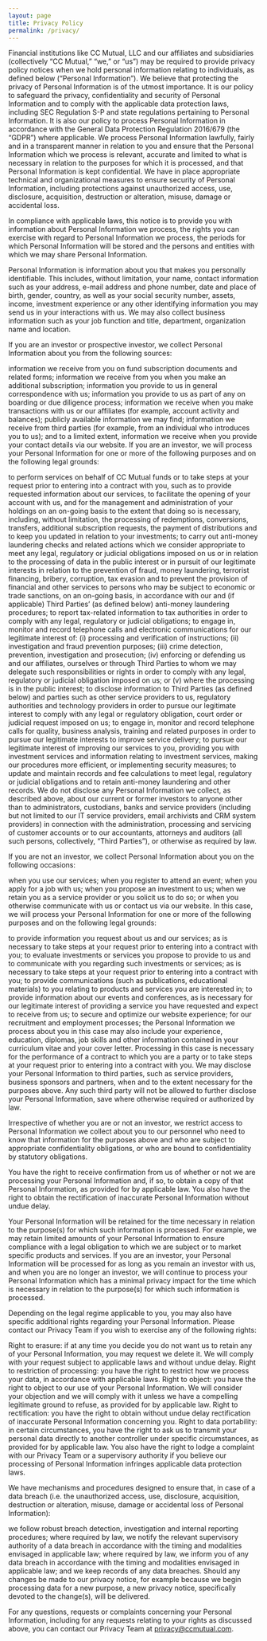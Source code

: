```yaml
---
layout: page
title: Privacy Policy
permalink: /privacy/
---
```


Financial institutions like CC Mutual, LLC and our affiliates and subsidiaries (collectively “CC Mutual,” “we,” or “us”) may be required to provide privacy policy notices when we hold personal information relating to individuals, as defined below (“Personal Information”).  We believe that protecting the privacy of Personal Information is of the utmost importance. It is our policy to safeguard the privacy, confidentiality and security of Personal Information and to comply with the applicable data protection laws, including SEC Regulation S-P and state regulations pertaining to Personal Information.  It is also our policy to process Personal Information in accordance with the General Data Protection Regulation 2016/679 (the “GDPR”) where applicable. We process Personal Information lawfully, fairly and in a transparent manner in relation to you and ensure that the Personal Information which we process is relevant, accurate and limited to what is necessary in relation to the purposes for which it is processed, and that Personal Information is kept confidential.  We have in place appropriate technical and organizational measures to ensure security of Personal Information, including protections against unauthorized access, use, disclosure, acquisition, destruction or alteration, misuse, damage or accidental loss.

In compliance with applicable laws, this notice is to provide you with information about Personal Information we process, the rights you can exercise with regard to Personal Information we process, the periods for which Personal Information will be stored and the persons and entities with which we may share Personal Information.

Personal Information is information about you that makes you personally identifiable.  This includes, without limitation, your name, contact information such as your address, e-mail address and phone number, date and place of birth, gender, country, as well as your social security number, assets, income, investment experience or any other identifying information you may send us in your interactions with us.  We may also collect business information such as your job function and title, department, organization name and location.

If you are an investor or prospective investor, we collect Personal Information about you from the following sources:

information we receive from you on fund subscription documents and related forms;
information we receive from you when you make an additional subscription;
information you provide to us in general correspondence with us;
information you provide to us as part of any on boarding or due diligence process;
information we receive when you make transactions with us or our affiliates (for example, account activity and balances);
publicly available information we may find;
information we receive from third parties (for example, from an individual who introduces you to us); and
to a limited extent, information we receive when you provide your contact details via our website.
If you are an investor, we will process your Personal Information for one or more of the following purposes and on the following legal grounds:

to perform services on behalf of CC Mutual funds or to take steps at your request prior to entering into a contract with you, such as to provide requested information about our services, to facilitate the opening of your account with us, and for the management and administration of your holdings on an on-going basis to the extent that doing so is necessary, including, without limitation, the processing of redemptions, conversions, transfers, additional subscription requests, the payment of distributions and to keep you updated in relation to your investments;
to carry out anti-money laundering checks and related actions which we consider appropriate to meet any legal, regulatory or judicial obligations imposed on us or in relation to the processing of data in the public interest or in pursuit of our legitimate interests in relation to the prevention of fraud, money laundering, terrorist financing, bribery, corruption, tax evasion and to prevent the provision of financial and other services to persons who may be subject to economic or trade sanctions, on an on-going basis, in accordance with our and (if applicable) Third Parties’ (as defined below) anti-money laundering procedures;
to report tax-related information to tax authorities in order to comply with any legal, regulatory or judicial obligations;
to engage in, monitor and record telephone calls and electronic communications for our legitimate interest of: (i) processing and verification of instructions; (ii) investigation and fraud prevention purposes; (iii) crime detection, prevention, investigation and prosecution; (iv) enforcing or defending us and our affiliates, ourselves or through Third Parties to whom we may delegate such responsibilities or rights in order to comply with any legal, regulatory or judicial obligation imposed on us; or (v) where the processing is in the public interest;
to disclose information to Third Parties (as defined below) and parties such as other service providers to us, regulatory authorities and technology providers in order to pursue our legitimate interest to comply with any legal or regulatory obligation, court order or judicial request imposed on us;
to engage in, monitor and record telephone calls for quality, business analysis, training and related purposes in order to pursue our legitimate interests to improve service delivery;
to pursue our legitimate interest of improving our services to you, providing you with investment services and information relating to investment services, making our procedures more efficient, or implementing security measures;
to update and maintain records and fee calculations to meet legal, regulatory or judicial obligations and to retain anti-money laundering and other records.
We do not disclose any Personal Information we collect, as described above, about our current or former investors to anyone other than to administrators, custodians, banks and service providers (including but not limited to our IT service providers, email archivists and CRM system providers) in connection with the administration, processing and servicing of customer accounts or to our accountants, attorneys and auditors (all such persons, collectively, “Third Parties”), or otherwise as required by law.

If you are not an investor, we collect Personal Information about you on the following occasions:

when you use our services;
when you register to attend an event;
when you apply for a job with us;
when you propose an investment to us;
when we retain you as a service provider or you solicit us to do so; or
when you otherwise communicate with us or contact us via our website.
In this case, we will process your Personal Information for one or more of the following purposes and on the following legal grounds:

to provide information you request about us and our services; as is necessary to take steps at your request prior to entering into a contract with you;
to evaluate investments or services you propose to provide to us and to communicate with you regarding such investments or services; as is necessary to take steps at your request prior to entering into a contract with you;
to provide communications (such as publications, educational materials) to you relating to products and services you are interested in;
to provide information about our events and conferences, as is necessary for our legitimate interest of providing a service you have requested and expect to receive from us;
to secure and optimize our website experience;
for our recruitment and employment processes; the Personal Information we process about you in this case may also include your experience, education, diplomas, job skills and other information contained in your curriculum vitae and your cover letter.  Processing in this case is necessary for the performance of a contract to which you are a party or to take steps at your request prior to entering into a contract with you.
We may disclose your Personal Information to third parties, such as service providers, business sponsors and partners, when and to the extent necessary for the purposes above.  Any such third party will not be allowed to further disclose your Personal Information, save where otherwise required or authorized by law.

Irrespective of whether you are or not an investor, we restrict access to Personal Information we collect about you to our personnel who need to know that information for the purposes above and who are subject to appropriate confidentiality obligations, or who are bound to confidentiality by statutory obligations.

You have the right to receive confirmation from us of whether or not we are processing your Personal Information and, if so, to obtain a copy of that Personal Information, as provided for by applicable law.  You also have the right to obtain the rectification of inaccurate Personal Information without undue delay.

Your Personal Information will be retained for the time necessary in relation to the purpose(s) for which such information is processed.  For example, we may retain limited amounts of your Personal Information to ensure compliance with a legal obligation to which we are subject or to market specific products and services.  If you are an investor, your Personal Information will be processed for as long as you remain an investor with us, and when you are no longer an investor, we will continue to process your Personal Information which has a minimal privacy impact for the time which is necessary in relation to the purpose(s) for which such information is processed.

Depending on the legal regime applicable to you, you may also have specific additional rights regarding your Personal Information. Please contact our Privacy Team if you wish to exercise any of the following rights:

Right to erasure: if at any time you decide you do not want us to retain any of your Personal Information, you may request we delete it.  We will comply with your request subject to applicable laws and without undue delay.
Right to restriction of processing: you have the right to restrict how we process your data, in accordance with applicable laws.
Right to object: you have the right to object to our use of your Personal Information.  We will consider your objection and we will comply with it unless we have a compelling legitimate ground to refuse, as provided for by applicable law.
Right to rectification: you have the right to obtain without undue delay rectification of inaccurate Personal Information concerning you.
Right to data portability: in certain circumstances, you have the right to ask us to transmit your personal data directly to another controller under specific circumstances, as provided for by applicable law.
You also have the right to lodge a complaint with our Privacy Team or a supervisory authority if you believe our processing of Personal Information infringes applicable data protection laws.

We have mechanisms and procedures designed to ensure that, in case of a data breach (i.e. the unauthorized access, use, disclosure, acquisition, destruction or alteration, misuse, damage or accidental loss of Personal Information):

we follow robust breach detection, investigation and internal reporting procedures;
where required by law, we notify the relevant supervisory authority of a data breach in accordance with the timing and modalities envisaged in applicable law;
where required by law, we inform you of any data breach in accordance with the timing and modalities envisaged in applicable law; and
we keep records of any data breaches.
Should any changes be made to our privacy notice, for example because we begin processing data for a new purpose, a new privacy notice, specifically devoted to the change(s), will be delivered.

For any questions, requests or complaints concerning your Personal Information, including for any requests relating to your rights as discussed above, you can contact our Privacy Team at privacy@ccmutual.com.

